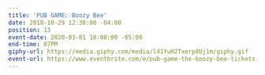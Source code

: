 ```yaml
---
title: 'PUB GAME: Boozy Bee'
date: 2018-10-29 12:38:00 -04:00
position: 13
event-date: 2020-03-01 18:00:00 -05:00
end-time: 07PM
giphy-url: https://media.giphy.com/media/l41YuH2Txerp8Uj1m/giphy.gif
event-url: https://www.eventbrite.com/e/pub-game-the-boozy-bee-tickets-96806848891
---
```


